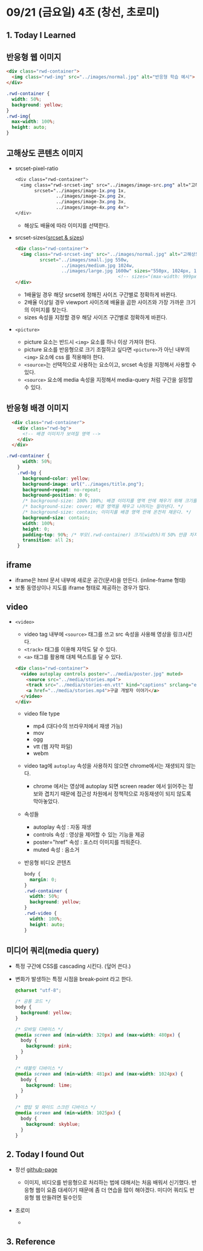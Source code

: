 # 09/21 (금요일) 4조 (창선, 초로미)

## 1. Today I Learned

## 반응형 웹 이미지

```html
<div class="rwd-container">
  <img class="rwd-img" src="../images/normal.jpg" alt="반응형 학습 예시">
</div>
```

```css
.rwd-container {
  width: 50%;
  background: yellow;
}
.rwd-img{
  max-width: 100%;
  height: auto;
}
```

## 고해상도 콘텐츠 이미지

- srcset-pixel-ratio

  ```css
  <div class="rwd-container">
    <img class="rwd-srcset-img" src="../images/image-src.png" alt="고해상도 콘텐츠 이미지 예시" 
         srcset="../images/image-1x.png 1x,
                 ../images/image-2x.png 2x,
                 ../images/image-3x.png 3x,
                 ../images/image-4x.png 4x">
  </div>
  ```

  - 해상도 배율에 따라 이미지를 선택한다.

- srcset-sizes([srcset & sizes](https://ericportis.com/posts/2014/srcset-sizes/))

  ```html
  <div class="rwd-container">
    <img class="rwd-srcset-img" src="../images/normal.jpg" alt="고해상도 콘텐츠 이미지 예시" 
           srcset="../images/small.jpg 550w,
                   ../images/medium.jpg 1024w,
                   ../images/large.jpg 1600w" sizes="550px, 1024px, 1600px">
     								    <!-- sizes="(max-width: 999px) 50vw, 100vw" -->
  </div>
  ```

  - 1배율일 경우 해당 srcset에 정해진 사이즈 구간별로 정확하게 바뀐다.
  - 2배율 이상일 경우 viewport 사이즈에 배율을 곱한 사이즈와 가장 가까운 크기의 이미지를 찾는다.
  - sizes 속성을 지정할 경우 해당 사이즈 구간별로 정확하게 바뀐다.

- `<picture>`

  - picture 요소는 반드시 `<img>` 요소를 하나 이상 가져야 한다.
  - picture 요소를 반응형으로 크기 조절하고 싶다면 `<picture>`가 아닌 내부의 `<img>` 요소에 css 를 적용해야 한다.
  - `<source>`는 선택적으로 사용하는 요소이고, srcset 속성을 지정해서 사용할 수 있다.
  - `<source>` 요소에 media 속성을 지정해서 media-query 처럼 구간을 설정할 수 있다.

## 반응형 배경 이미지

```html
  <div class="rwd-container">
    <div class="rwd-bg">
      <!-- 배경 이미지가 보여질 영역 -->
    </div>
  </div>
```

```css
.rwd-container {
      width: 50%;
    }
    .rwd-bg {
      background-color: yellow;
      background-image: url("../images/title.png");
      background-repeat: no-repeat;
      background-position: 0 0;
      /* background-size: 100% 100%; 배경 이미지를 영역 안에 채우기 위해 크기를 줄이거나 늘린다. */
      /* background-size: cover; 배경 영역을 채우고 나머지는 잘라낸다. */
      /* background-size: contain; 이미지를 배경 영역 안에 온전히 채운다. */
      background-size: contain;
      width: 100%;
      height: 0;
      padding-top: 90%; /* 부모(.rwd-container) 크기(width)의 50% 만큼 차지한다. */
      transition: all 2s;
    }
```

## iframe

- iframe은 html 문서 내부에 새로운 공간(문서)을 만든다. (inline-frame 형태)
- 보통 동영상이나 지도를 iframe 형태로 제공하는 경우가 많다.

## video

- `<video>`

  - video tag 내부에 `<source>` 태그를 쓰고 src 속성을 사용해 영상을 링크시킨다.
  - `<track>` 태그를 이용해 자막도 달 수 있다.
  - `<a>` 태그를 활용해 대체 텍스트를 달 수 있다.

  ```html
  <div class="rwd-container">
    <video autoplay controls poster="../media/poster.jpg" muted>
      <source src="../media/stories.mp4">
      <track src="../media/stories-en.vtt" kind="captions" srclang="en" label="English Caption">
      <a href="../media/stories.mp4">구글 개발자 이야기</a>
    </video>
  </div>
  ```

  - video file type

    - mp4 (대다수의 브라우저에서 재생 가능)
    - mov
    - ogg
    - vtt (웹 자막 파일)
    - webm

  - video tag에 `autoplay` 속성을 사용하지 않으면 chrome에서는 재생되지 않는다.

    - chrome 에서는 영상에 autoplay 되면 screen reader 에서 읽어주는 정보와 겹치기 때문에 접근성 차원에서 정책적으로 자동재생이 되지 않도록 막아놓았다.

  - 속성들

    - autoplay 속성 : 자동 재생
    - controls 속성 : 영상을 제어할 수 있는 기능을 제공
    - poster="href" 속성 : 포스터 이미지를 띄워준다.
    - muted 속성 : 음소거

  - 반응형 비디오 콘텐츠

    ```css
    body {
      margin: 0;
    }
    .rwd-container {
      width: 50%;
      background: yellow;
    }
    .rwd-video {
      width: 100%;
      height: auto;
    }
    ```

## 미디어 쿼리(media query)

- 특정 구간에 CSS를 cascading 시킨다. (덮어 쓴다.)

- 변화가 발생하는 특정 시점을 break-point 라고 한다.

  ```css
  @charset "utf-8";
  
  /* 공통 코드 */
  body {
    background: yellow;
  }
  
  /* 모바일 디바이스 */
  @media screen and (min-width: 320px) and (max-width: 480px) {
    body {
      background: pink;
    }  
  }
  
  /* 태블릿 디바이스 */
  @media screen and (min-width: 481px) and (max-width: 1024px) {
    body {
      background: lime;
    }
  }
  
  /* 랩탑 및 와이드 스크린 디바이스 */
  @media screen and (min-width: 1025px) {
    body {
      background: skyblue;
    }
  }
  ```




## 2. Today I found Out

- 창선 [github-page](https://shiincs.github.io/day-15/)
  - 이미지, 비디오를 반응형으로 처리하는 법에 대해서는 처음 배워서 신기했다. 반응형 웹이 요즘 대세이기 때문에 좀 더 연습을 많이 해야겠다. 미디어 쿼리도 반응형 웹 만들려면 필수인듯

- 초로미 

  - 




## 3. Reference 
